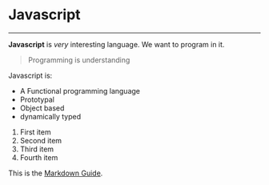 # Javascript

---

**Javascript** is _very_ interesting language.
We want to program in it.

> Programming is understanding

Javascript is:

-   A Functional programming language
-   Prototypal
-   Object based
-   dynamically typed

<ol>
<li>First item</li>
<li>Second item</li>
<li>Third item</li>
<li>Fourth item</li>
</ol>

This is the [Markdown Guide](https://www.markdownguide.org).
